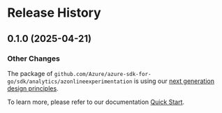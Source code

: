 # Release History

## 0.1.0 (2025-04-21)
### Other Changes

The package of `github.com/Azure/azure-sdk-for-go/sdk/analytics/azonlineexperimentation` is using our [next generation design principles](https://azure.github.io/azure-sdk/general_introduction.html).

To learn more, please refer to our documentation [Quick Start](https://aka.ms/azsdk/go/mgmt).